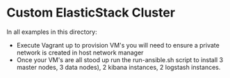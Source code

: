 # Custom ElasticStack Cluster

In all examples in this directory:

* Execute Vagrant up to provision VM's you will need to ensure a private network is created in host network manager
* Once your VM's are all stood up run the run-ansible.sh script to install 3 master nodes, 3 data nodes), 2 kibana instances, 2 logstash instances.

